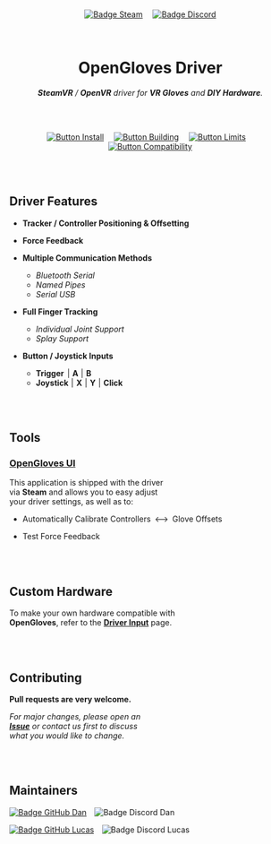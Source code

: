 
<br>

<div align = center>

[![Badge Steam]][Steam]   
[![Badge Discord]][Discord]

<br>

# OpenGloves Driver

***SteamVR*** */ **OpenVR** driver for **VR Gloves** and **DIY Hardware**.*

<br>
<br>

[![Button Install]][Install]   
[![Button Building]][Building]   
[![Button Limits]][Limits]   
[![Button Compatibility]][Compatibility]

</div>

<br>
<br>

## Driver Features

- **Tracker / Controller Positioning & Offsetting**

- **Force Feedback**

-   **Multiple Communication Methods**
    
    - *Bluetooth Serial*
    - *Named Pipes*
    - *Serial USB*
    
- **Full Finger Tracking**
    
    - *Individual Joint Support*
    - *Splay Support*

-   **Button / Joystick Inputs**

    - **Trigger**  | **A** | **B** <br>
    - **Joystick** | **X** | **Y** | **Click**
    
<br>
<br>

## Tools

### [OpenGloves UI]

This application is shipped with the driver <br>
via **Steam** and allows you to easy adjust <br>
your driver settings, as well as to:

- Automatically Calibrate Controllers  ⟷  Glove Offsets

- Test Force Feedback


<br>
<br>

## Custom Hardware

To make your own hardware compatible with <br>
**OpenGloves**, refer to the **[Driver Input]** page. <br>

<br>
<br>

## Contributing

**Pull requests are very welcome.**

*For major changes, please open an* <br>
***[Issue]*** *or contact us first to discuss* <br>
*what you would like to change.*

<br>
<br>

## Maintainers

[![Badge GitHub Dan]][GitHub Dan]   ![Badge Discord Dan]

[![Badge GitHub Lucas]][GitHub Lucas]   ![Badge Discord Lucas]

<br>


<!----------------------------------------------------------------------------->

[OpenGloves UI]: https://github.com/lucidVR/opengloves-ui
[Driver Input]: https://github.com/LucidVR/opengloves-driver/wiki/Driver-Input
[Steam Page]: https://store.steampowered.com/app/1574050/OpenGloves
[Discord]: https://discord.gg/lucidvr
[Steam]: https://store.steampowered.com/app/1574050/OpenGloves
[Issue]: https://github.com/LucidVR/opengloves-driver/issues
[UI]: https://github.com/lucidVR/opengloves-ui

[Compatibility]: docs/Compatibility.md
[Building]: docs/Building.md
[Install]: docs/Installation.md
[Limits]: docs/Limitations.md

[GitHub Lucas]: https://github.com/lucas-vrtech
[GitHub Dan]: https://github.com/danwillm


<!---------------------------------[ Badges ]---------------------------------->

[Badge Discord]: https://img.shields.io/badge/Discord-596cab?style=for-the-badge&logo=discord&logoColor=white&labelColor=7289DA
[Badge Steam]: https://img.shields.io/badge/Steam-000000?style=for-the-badge&logo=steam&logoColor=white&labelColor=181818

[Badge GitHub Lucas]: https://img.shields.io/badge/Lucas_VRTech-181717?style=for-the-badge&logo=GitHub&logoColor=white
[Badge GitHub Dan]: https://img.shields.io/badge/danwillm-181717?style=for-the-badge&logo=GitHub&logoColor=white

[Badge Discord Lucas]: https://img.shields.io/badge/LucidVR%230001-7289DA?style=for-the-badge&logo=Discord&logoColor=white
[Badge Discord Dan]: https://img.shields.io/badge/danwillm%238254-7289DA?style=for-the-badge&logo=Discord&logoColor=white


<!---------------------------------[ Buttons ]--------------------------------->

[Button Compatibility]: https://img.shields.io/badge/Compatibility-73398D?style=for-the-badge&logoColor=white&logo=AdonisJS
[Button Building]: https://img.shields.io/badge/Building-137CBD?style=for-the-badge&logoColor=white&logo=GitBook
[Button Install]: https://img.shields.io/badge/Installation-37814A?style=for-the-badge&logoColor=white&logo=DocuSign
[Button Limits]: https://img.shields.io/badge/Limitations-B5314C?style=for-the-badge&logoColor=white&logo=DocuSign
